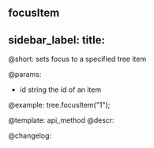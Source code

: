 focusItem
---
sidebar_label: 
title: 
---          

@short: sets focus to a specified tree item


@params:
- id	string		the id of an item



@example:
tree.focusItem("1");


@template: api_method
@descr:





@changelog:


